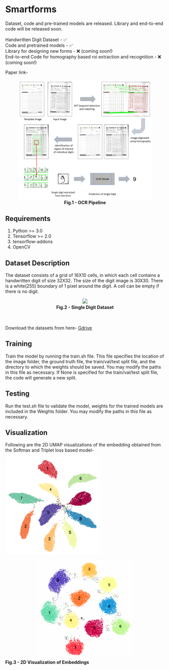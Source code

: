 # Smartforms #
Dataset, code and pre-trained models are released. Library and end-to-end code will be released soon.
</br></br>
Handwritten Digit Dataset - ✅ </br>
Code and pretrained models - ✅ </br>
Library for designing new forms - ❌ (coming soon!) </br>
End-to-end Code for homography based roi extraction and recognition - ❌ (coming soon!)  </br>

Paper link- 

<p align="center">
<figure>
   <center><img src="https://github.com/Smartforms2022/Smartforms/blob/main/End-to-end/updated_fig1.png" width=500 /> </center>
<figcaption align = "center"><b>Fig.1 - OCR Pipeline</b></figcaption>
</figure>
</p>


## Requirements ##
1. Python >= 3.0
2. Tensorflow >= 2.0
3. tensorflow-addons
4. OpenCV

## Dataset Description ##
The dataset consists of a grid of 16X10 cells, in which each cell contains a handwritten digit of size 32X32. The size of the digit image is 30X30. There is a white(255) boundary of 1 pixel around the digit. A cell can be empty if there is no digit. 

<figure class="image">
  <center><img src="https://github.com/pantDevesh/Smartforms/blob/main/Sample/661.png"  /> </center>
<figcaption align = "center"><b>Fig.2 - Single Digit Dataset</b></figcaption>
</figure>
</br></br>
Download the datasets from here- <a href="https://drive.google.com/file/d/1fX4LIAZlF645cSXxQPkJufSZUbbR_6s0/view?usp=sharing" target="_blank">Gdrive</a>

## Training ##
Train the model by running the train.sh file. This file specifies the location of the image folder, the ground truth file, the train/val/test split file, and the directory to which the weights should be saved. You may modify the paths in this file as necessary. If None is specified for the train/val/test split file, the code will generate a new split.

## Testing ##
Run the test.sh file to validate the model, weights for the trained models are included in the Weights folder. You may modify the paths in this file as necessary.

## Visualization ##
Following are the 2D UMAP visualizations of the embedding obtained from the Softmax and Triplet loss based model-
<p float="left">
  <img src="https://github.com/Smartforms2022/Smartforms/blob/main/Single_Digit_Recognition/Sample/form2_cnn_umap.png" width="300"/>
&nbsp;&nbsp;&nbsp;&nbsp;&nbsp;&nbsp;&nbsp;                     
  <center><img src="https://github.com/Smartforms2022/Smartforms/blob/main/Single_Digit_Recognition/Sample/form2_triplet_umap.png" width="300" /></center>
  <figcaption ><b>Fig.3 - 2D Visualization of Embeddings</b></figcaption>
</p>
